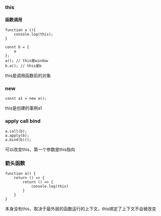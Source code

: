 ### this
#### 函数调用
```
function a (){
    console.log(this);
}

const b = {
    a
};
a(); // this是window
b.a(); // this是b
```
this是调用函数前的对象

### new 
```
const a1 = new a();
```
this是创建的事例a1

### apply call bind

```
a.call(b);
a.apply(b);
a.bind(b)();
```
可以改变this，第一个参数是this指向

### 箭头函数

```
function a() {
    return () => {
        return () => {
            console.log(this)
        } 
    }
}
```

本身没有this，取决于最外层的函数运行的上下文，this绑定了上下文不会被改变